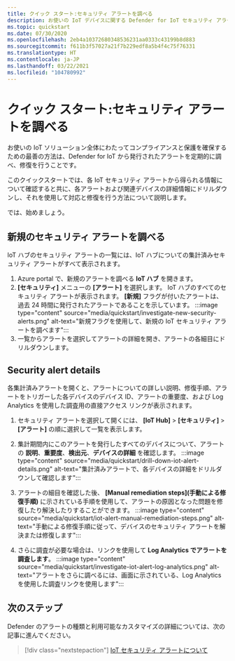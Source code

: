 ```yaml
---
title: クイック スタート:セキュリティ アラートを調べる
description: お使いの IoT デバイスに関する Defender for IoT セキュリティ アラートの理解を深め、ドリルダウンと調査を行います。
ms.topic: quickstart
ms.date: 07/30/2020
ms.openlocfilehash: 2eb4a10372680348536231aa0333c43199b8d883
ms.sourcegitcommit: f611b3f57027a21f7b229edf8a5b4f4c75f76331
ms.translationtype: HT
ms.contentlocale: ja-JP
ms.lasthandoff: 03/22/2021
ms.locfileid: "104780992"
---
```

# <a name="quickstart-investigate-security-alerts"></a>クイック スタート:セキュリティ アラートを調べる

お使いの IoT ソリューション全体にわたってコンプライアンスと保護を確保するための最善の方法は、Defender for IoT から発行されたアラートを定期的に調べ、修復を行うことです。

このクイックスタートでは、各 IoT セキュリティ アラートから得られる情報について確認すると共に、各アラートおよび関連デバイスの詳細情報にドリルダウンし、それを使用して対応と修復を行う方法について説明します。 

では、始めましょう。 


## <a name="investigate-new-security-alerts"></a>新規のセキュリティ アラートを調べる

IoT ハブのセキュリティ アラートの一覧には、IoT ハブについての集計済みセキュリティ アラートがすべて表示されます。 

1. Azure portal で、新規のアラートを調べる **IoT ハブ** を開きます。
1. **[セキュリティ]** メニューの **[アラート]** を選択します。 IoT ハブのすべてのセキュリティ アラートが表示されます。 **[新規]** フラグが付いたアラートは、過去 24 時間に発行されたアラートであることを示しています。
:::image type="content" source="media/quickstart/investigate-new-security-alerts.png" alt-text="新規フラグを使用して、新規の IoT セキュリティ アラートを調べます":::
1. 一覧からアラートを選択してアラートの詳細を開き、アラートの各細目にドリルダウンします。 

## <a name="security-alert-details"></a>Security alert details

各集計済みアラートを開くと、アラートについての詳しい説明、修復手順、アラートをトリガーした各デバイスのデバイス ID、アラートの重要度、および Log Analytics を使用した調査用の直接アクセス リンクが表示されます。 

1. セキュリティ アラートを選択して開くには、 **[IoT Hub]**  >  **[セキュリティ]**  >  **[アラート]** の順に選択して一覧を表示します。 
1. 集計期間内にこのアラートを発行したすべてのデバイスについて、アラートの **説明**、**重要度**、**検出元**、**デバイスの詳細** を確認します。
:::image type="content" source="media/quickstart/drill-down-iot-alert-details.png" alt-text="集計済みアラートで、各デバイスの詳細をドリルダウンして確認します"::: 
1. アラートの細目を確認した後、 **[Manual remediation steps]\(手動による修復手順\)** に示されている手順を使用して、アラートの原因となった問題を修復したり解決したりすることができます。 
:::image type="content" source="media/quickstart/iot-alert-manual-remediation-steps.png" alt-text="手動による修復手順に従って、デバイスのセキュリティ アラートを解決または修復します":::

1. さらに調査が必要な場合は、リンクを使用して **Log Analytics でアラートを調査します**。 
:::image type="content" source="media/quickstart/investigate-iot-alert-log-analytics.png" alt-text="アラートをさらに調べるには、画面に示されている、Log Analytics を使用した調査リンクを使用します":::

## <a name="next-steps"></a>次のステップ

Defender のアラートの種類と利用可能なカスタマイズの詳細については、次の記事に進んでください。

> [!div class="nextstepaction"]
> [IoT セキュリティ アラートについて](concept-security-alerts.md)
